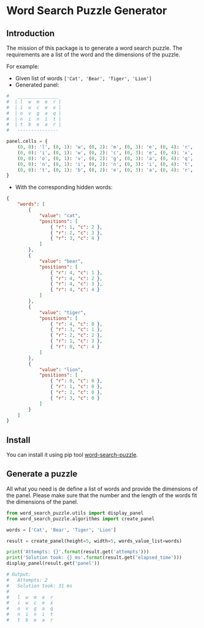 # Word Search Puzzle Generator

## Introduction
The mission of this package is to generate a word search puzzle. The requirements are a list of the word and the dimensions of the puzzle.

For example:
- Given list of words `['Cat', 'Bear', 'Tiger', 'Lion']`
- Generated panel:
```python
#   _______________
#  | l  w  m  e  r |
#  | i  w  c  e  x |
#  | o  v  g  a  q |
#  | n  i  n  i  t |
#  | t  b  e  a  r |
#   ---------------

panel.cells = {
    (0, 0): 'l', (0, 1): 'w', (0, 2): 'm', (0, 3): 'e', (0, 4): 'r', 
    (0, 0): 'i', (0, 1): 'w', (0, 2): 'c', (0, 3): 'e', (0, 4): 'x', 
    (0, 0): 'o', (0, 1): 'v', (0, 2): 'g', (0, 3): 'a', (0, 4): 'q', 
    (0, 0): 'n', (0, 1): 'i', (0, 2): 'n', (0, 3): 'i', (0, 4): 't', 
    (0, 0): 't', (0, 1): 'b', (0, 2): 'e', (0, 3): 'a', (0, 4): 'r', 
}
```
- With the corresponding hidden words:
```json
{
    "words": [
        {
            "value": "cat",
            "positions": [
                { "r": 1, "c": 2 },
                { "r": 2, "c": 3 },
                { "r": 3, "c": 4 }
            ]
        },
        {
            "value": "bear",
            "positions": [
                { "r": 4, "c": 1 },
                { "r": 4, "c": 2 },
                { "r": 4, "c": 3 },
                { "r": 4, "c": 4 }
            ]
        },
        {
            "value": "tiger",
            "positions": [
                { "r": 4, "c": 0 },
                { "r": 3, "c": 1 },
                { "r": 2, "c": 2 },
                { "r": 1, "c": 3 },
                { "r": 0, "c": 4 }
            ]
        },
        {
            "value": "lion",
            "positions": [
                { "r": 0, "c": 0 },
                { "r": 1, "c": 0 },
                { "r": 2, "c": 0 },
                { "r": 3, "c": 0 }
            ]
        }
    ]
}
```

## Install
You can install it using pip tool [word-search-puzzle](https://pypi.org/project/word-search-puzzle/).


## Generate a puzzle
All what you need is de define a list of words and provide the dimensions of the panel.
Please make sure that the number and the length of the words fit the dimensions of the panel.

```python
from word_search_puzzle.utils import display_panel
from word_search_puzzle.algorithms import create_panel

words = ['Cat', 'Bear', 'Tiger', 'Lion']

result = create_panel(height=5, width=5, words_value_list=words)

print('Attempts: {}'.format(result.get('attempts')))
print('Solution took: {} ms'.format(result.get('elapsed_time')))
display_panel(result.get('panel'))

# Output:
#   Attempts: 2
#   Solution took: 31 ms
#
#   l  w  m  e  r
#   i  w  c  e  x
#   o  v  g  a  q
#   n  i  n  i  t
#   t  b  e  a  r
```

